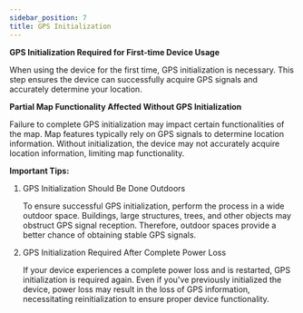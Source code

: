 ```yaml
---
sidebar_position: 7
title: GPS Initialization
---
```


**GPS Initialization Required for First-time Device Usage**

When using the device for the first time, GPS initialization is necessary. This step ensures the device can successfully acquire GPS signals and accurately determine your location.

**Partial Map Functionality Affected Without GPS Initialization**

Failure to complete GPS initialization may impact certain functionalities of the map. Map features typically rely on GPS signals to determine location information. Without initialization, the device may not accurately acquire location information, limiting map functionality.

**Important Tips:**

1. GPS Initialization Should Be Done Outdoors

	To ensure successful GPS initialization, perform the process in a wide outdoor space. Buildings, large structures, trees, and other objects may obstruct GPS signal reception. Therefore, outdoor spaces provide a better chance of obtaining stable GPS signals.

2. GPS Initialization Required After Complete Power Loss

	If your device experiences a complete power loss and is restarted, GPS initialization is required again. Even if you've previously initialized the device, power loss may result in the loss of GPS information, necessitating reinitialization to ensure proper device functionality.

